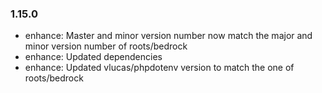 ### 1.15.0

- enhance: Master and minor version number now match the major and minor version number of roots/bedrock
- enhance: Updated dependencies
- enhance: Updated vlucas/phpdotenv version to match the one of roots/bedrock